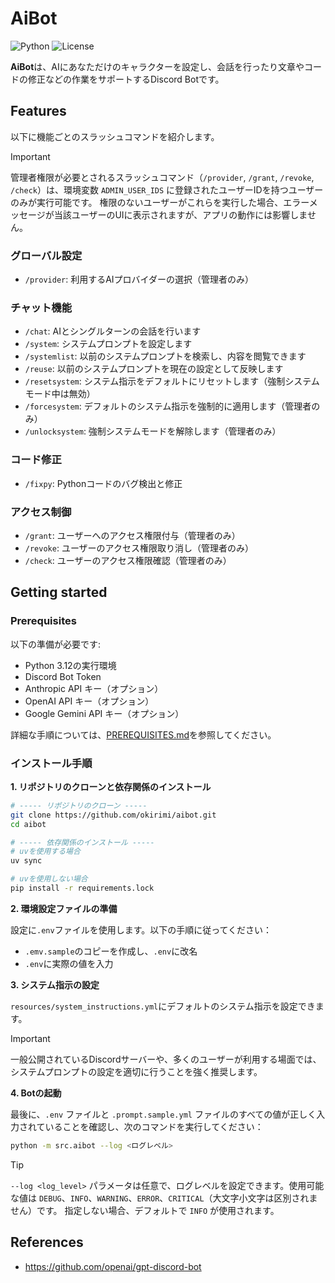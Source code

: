 # AiBot

![Python](https://img.shields.io/badge/Python-3.12-blue.svg?logo=python&logoColor=white&style=flat&labelColor=24292e)
![License](https://img.shields.io/badge/License-BSD--3--Clause-orange.svg?style=flat&labelColor=24292e)

**AiBot**は、AIにあなただけのキャラクターを設定し、会話を行ったり文章やコードの修正などの作業をサポートするDiscord Botです。

## Features

以下に機能ごとのスラッシュコマンドを紹介します。

> [!IMPORTANT]
> 管理者権限が必要とされるスラッシュコマンド（`/provider`, `/grant`, `/revoke`, `/check`）は、環境変数 `ADMIN_USER_IDS` に登録されたユーザーIDを持つユーザーのみが実行可能です。
> 権限のないユーザーがこれらを実行した場合、エラーメッセージが当該ユーザーのUIに表示されますが、アプリの動作には影響しません。

### グローバル設定
- `/provider`: 利用するAIプロバイダーの選択（管理者のみ）

### チャット機能
- `/chat`: AIとシングルターンの会話を行います
- `/system`: システムプロンプトを設定します
- `/systemlist`: 以前のシステムプロンプトを検索し、内容を閲覧できます
- `/reuse`: 以前のシステムプロンプトを現在の設定として反映します
- `/resetsystem`: システム指示をデフォルトにリセットします（強制システムモード中は無効）
- `/forcesystem`: デフォルトのシステム指示を強制的に適用します（管理者のみ）
- `/unlocksystem`: 強制システムモードを解除します（管理者のみ）

### コード修正
- `/fixpy`: Pythonコードのバグ検出と修正

### アクセス制御
- `/grant`: ユーザーへのアクセス権限付与（管理者のみ）
- `/revoke`: ユーザーのアクセス権限取り消し（管理者のみ）
- `/check`: ユーザーのアクセス権限確認（管理者のみ）

## Getting started

### Prerequisites

以下の準備が必要です:
- Python 3.12の実行環境
- Discord Bot Token
- Anthropic API キー（オプション）
- OpenAI API キー（オプション）
- Google Gemini API キー（オプション）

詳細な手順については、[PREREQUISITES.md](https://github.com/okirimi/aibot/blob/main/docs/PREREQUISITES.md)を参照してください。

### インストール手順

**1. リポジトリのクローンと依存関係のインストール**

```bash
# ----- リポジトリのクローン -----
git clone https://github.com/okirimi/aibot.git
cd aibot

# ----- 依存関係のインストール -----
# uvを使用する場合
uv sync

# uvを使用しない場合
pip install -r requirements.lock
```

**2. 環境設定ファイルの準備**

設定に`.env`ファイルを使用します。以下の手順に従ってください：
- `.emv.sample`のコピーを作成し、`.env`に改名
- `.env`に実際の値を入力

**3. システム指示の設定**

`resources/system_instructions.yml`にデフォルトのシステム指示を設定できます。

> [!IMPORTANT]
> 一般公開されているDiscordサーバーや、多くのユーザーが利用する場面では、システムプロンプトの設定を適切に行うことを強く推奨します。

**4. Botの起動**

最後に、`.env` ファイルと `.prompt.sample.yml` ファイルのすべての値が正しく入力されていることを確認し、次のコマンドを実行してください：

```bash
python -m src.aibot --log <ログレベル>
```

> [!TIP]
> `--log <log_level>` パラメータは任意で、ログレベルを設定できます。使用可能な値は `DEBUG`、`INFO`、`WARNING`、`ERROR`、`CRITICAL`（大文字小文字は区別されません）です。
> 指定しない場合、デフォルトで `INFO` が使用されます。

## References

- https://github.com/openai/gpt-discord-bot
